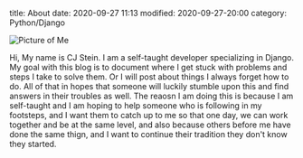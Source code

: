 title: About
date: 2020-09-27 11:13
modified: 2020-09-27-20:00
category: Python/Django

![Picture of Me][my_photo]

Hi, My name is CJ Stein.  I am a self-taught developer specializing in Django.  My goal with this blog is to document where I get stuck with problems and steps I take to solve them.  Or I will post about things I always forget how to do.  All of that in hopes that someone will luckily stumble upon this and find answers in their troubles as well.  The reaosn I am doing this is  because I am self-taught and I am hoping to help someone who is following in my footsteps, and I want them to catch up to me so that one day, we can work together and be at the same level, and also because others before me have done the same thign, and I want to continue their tradition they don't know they started.  


[my_photo]: {static}/images/CJ_Stein_Small.jpg